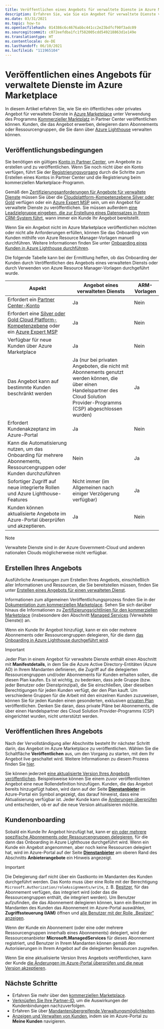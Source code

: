 ```yaml
---
title: Veröffentlichen eines Angebots für verwaltete Dienste im Azure Marketplace
description: Erfahren Sie, wie Sie ein Angebot für verwaltete Dienste veröffentlichen, das das Onboarding von Kunden in Azure Lighthouse durchführt.
ms.date: 03/31/2021
ms.topic: how-to
ms.openlocfilehash: 014386c6c4676abbc441cc2e23bdfcf90f3adc09
ms.sourcegitcommit: c072eefdba1fc1f582005cdd549218863d1e149e
ms.translationtype: HT
ms.contentlocale: de-DE
ms.lasthandoff: 06/10/2021
ms.locfileid: "111965104"
---
```

# <a name="publish-a-managed-service-offer-to-azure-marketplace"></a>Veröffentlichen eines Angebots für verwaltete Dienste im Azure Marketplace

In diesem Artikel erfahren Sie, wie Sie ein öffentliches oder privates Angebot für verwaltete Dienste in [Azure Marketplace](https://azuremarketplace.microsoft.com) unter Verwendung des Programms [Kommerzieller Marktplatz](../../marketplace/overview.md) in Partner Center veröffentlichen können. Kunden, die das Angebot erwerben, delegieren dann Abonnements oder Ressourcengruppen, die Sie dann über [Azure Lighthouse](../overview.md) verwalten können.

## <a name="publishing-requirements"></a>Veröffentlichungsbedingungen

Sie benötigen ein gültiges [Konto in Partner Center](../../marketplace/create-account.md), um Angebote zu erstellen und zu veröffentlichen. Wenn Sie noch nicht über ein Konto verfügen, führt Sie der [Registrierungsvorgang](https://aka.ms/joinmarketplace) durch die Schritte zum Erstellen eines Kontos in Partner Center und die Registrierung beim kommerziellen Marketplace-Programm.

Gemäß den [Zertifizierungsanforderungen für Angebote für verwaltete Dienste](/legal/marketplace/certification-policies#700-managed-services) müssen Sie über die [Cloudplattform-Kompetenzebene Silver oder Gold](/partner-center/learn-about-competencies) verfügen oder ein [Azure Expert MSP](https://partner.microsoft.com/membership/azure-expert-msp) sein, um ein Angebot für verwaltete Dienste zu veröffentlichen. Sie müssen außerdem [eine Leadzielgruppe eingeben, die zur Erstellung eines Datensatzes in Ihrem CRM-System führt](../../marketplace/plan-managed-service-offer.md#customer-leads), wann immer ein Kunde Ihr Angebot bereitstellt.

Wenn Sie ein Angebot nicht im Azure Marketplace veröffentlichen möchten oder nicht alle Anforderungen erfüllen, können Sie das Onboarding von Kunden mithilfe von Azure Resource Manager-Vorlagen manuell durchführen. Weitere Informationen finden Sie unter [Onboarding eines Kunden in Azure Lighthouse durchführen](onboard-customer.md).

Die folgende Tabelle kann bei der Ermittlung helfen, ob das Onboarding der Kunden durch Veröffentlichen des Angebots eines verwalteten Diensts oder durch Verwenden von Azure Resource Manager-Vorlagen durchgeführt wurde.

|**Aspekt**  |**Angebot eines verwalteten Diensts**  |**ARM-Vorlagen**  |
|---------|---------|---------|
|Erfordert ein [Partner Center-Konto](../../marketplace/create-account.md)   |Ja         |Nein        |
|Erfordert eine [Silver oder Gold Cloud Platform-Kompetenzebene](/partner-center/learn-about-competencies) oder ein [Azure Expert MSP](https://partner.microsoft.com/membership/azure-expert-msp)      |Ja         |Nein         |
|Verfügbar für neue Kunden über Azure Marketplace     |Ja     |Nein       |
|Das Angebot kann auf bestimmte Kunden beschränkt werden     |Ja (nur bei privaten Angeboten, die nicht mit Abonnements genutzt werden können, die über einen Handelspartner des Cloud Solution Provider-Programms (CSP) abgeschlossen wurden)         |Ja         |
|Erfordert Kundenakzeptanz im Azure-Portal     |Ja     |Nein   |
|Kann die Automatisierung nutzen, um das Onboarding für mehrere Abonnements, Ressourcengruppen oder Kunden durchzuführen |Nein     |Ja    |
|Sofortiger Zugriff auf neue integrierte Rollen und Azure Lighthouse-Features     |Nicht immer (im Allgemeinen nach einiger Verzögerung verfügbar)         |Ja         |
|Kunden können aktualisierte Angebote im Azure-Portal überprüfen und akzeptieren. | Ja | Nein |

> [!NOTE]
> Verwaltete Dienste sind in der Azure Government-Cloud und anderen nationalen Clouds möglicherweise nicht verfügbar.

## <a name="create-your-offer"></a>Erstellen Ihres Angebots

Ausführliche Anweisungen zum Erstellen Ihres Angebots, einschließlich aller Informationen und Ressourcen, die Sie bereitstellen müssen, finden Sie unter [Erstellen eines Angebots für einen verwalteten Dienst](../../marketplace/create-managed-service-offer.md).

Informationen zum allgemeinen Veröffentlichungsprozess finden Sie in der [Dokumentation zum kommerziellen Marketplace](../../marketplace/overview.md). Sehen Sie sich darüber hinaus die Informationen zu [Zertifizierungsrichtlinien für den kommerziellen Marketplace](/legal/marketplace/certification-policies) (insbesondere den Abschnitt [Managed Services](/legal/marketplace/certification-policies#700-managed-services) (Verwaltete Dienste)) an.

Wenn ein Kunde Ihr Angebot hinzufügt, kann er ein oder mehrere Abonnements oder Ressourcengruppen delegieren, für die dann [das Onboarding in Azure Lighthouse durchgeführt wird](#the-customer-onboarding-process).

> [!IMPORTANT]
> Jeder Plan in einem Angebot für verwaltete Dienste enthält einen Abschnitt mit **Manifestdetails**, in dem Sie die Azure Active Directory-Entitäten (Azure AD) in Ihrem Mandanten definieren, die Zugriff auf die delegierten Ressourcengruppen und/oder Abonnements für Kunden erhalten sollen, die diesen Plan kaufen. Es ist wichtig, zu bedenken, dass jede Gruppe (bzw. jeder Benutzer oder Dienstprinzipal), die Sie einschließen, über dieselben Berechtigungen für jeden Kunden verfügt, der den Plan kauft. Um verschiedene Gruppen für die Arbeit mit den einzelnen Kunden zuzuweisen, können Sie für jeden Kunden einen gesonderten, exklusiven [privaten Plan](../../marketplace/private-offers.md) veröffentlichen. Denken Sie daran, dass private Pläne bei Abonnements, die über einen Handelspartner des Cloud Solution Provider-Programms (CSP) eingerichtet wurden, nicht unterstützt werden.

## <a name="publish-your-offer"></a>Veröffentlichen Ihres Angebots

Nach der Vervollständigung aller Abschnitte besteht Ihr nächster Schritt darin, das Angebot im Azure Marketplace zu veröffentlichen. Wählen Sie die Schaltfläche **Veröffentlichen** aus, um den Vorgang zu starten, mit dem Ihr Angebot live geschaltet wird. Weitere Informationen zu diesem Prozess finden Sie [hier](../../marketplace/review-publish-offer.md).

Sie können jederzeit [eine aktualisierte Version Ihres Angebots veröffentlichen](../../marketplace/update-existing-offer.md). Beispielsweise können Sie einem zuvor veröffentlichten Angebot eine neue Rollendefinition hinzufügen. Kunden, die das Angebot bereits hinzugefügt haben, wird dann auf der Seite [**Dienstanbieter**](view-manage-service-providers.md) im Azure-Portal ein Symbol angezeigt, das darauf hinweist, dass eine Aktualisierung verfügbar ist. Jeder Kunde kann die [Änderungen überprüfen](view-manage-service-providers.md#update-service-provider-offers) und entscheiden, ob er auf die neue Version aktualisieren möchte. 

## <a name="the-customer-onboarding-process"></a>Kundenonboarding

Sobald ein Kunde Ihr Angebot hinzufügt hat, kann er [ein oder mehrere spezifische Abonnements oder Ressourcengruppen delegieren](view-manage-service-providers.md#delegate-resources), für die dann das Onboarding in Azure Lighthouse durchgeführt wird. Wenn ein Kunde ein Angebot angenommen, aber noch keine Ressourcen delegiert hat, wird im Azure-Portal auf der Seite [**Dienstanbieter**](view-manage-service-providers.md) am oberen Rand des Abschnitts **Anbieterangebote** ein Hinweis angezeigt.

> [!IMPORTANT]
> Die Delegierung darf nicht über ein Gastkonto im Mandanten des Kunden durchgeführt werden. Das Konto muss über eine Rolle mit der Berechtigung `Microsoft.Authorization/roleAssignments/write`, z. B. [Besitzer](../../role-based-access-control/built-in-roles.md#owner), für das Abonnement verfügen, das integriert wird (oder das die Ressourcengruppen enthält, die integriert werden). Um Benutzer aufzufinden, die das Abonnement delegieren können, kann ein Benutzer im Mandanten des Kunden das Abonnement im Azure-Portal auswählen, **Zugriffssteuerung (IAM)** öffnen und [alle Benutzer mit der Rolle „Besitzer“ anzeigen](../../role-based-access-control/role-assignments-list-portal.md#list-owners-of-a-subscription).

Wenn der Kunde ein Abonnement (oder eine oder mehrere Ressourcengruppen innerhalb eines Abonnements) delegiert, wird der Ressourcenanbieter **Microsoft.ManagedServices** für dieses Abonnement registriert, und Benutzer in Ihrem Mandanten können gemäß den Autorisierungen in Ihrem Angebot auf die delegierten Ressourcen zugreifen.

Wenn Sie eine aktualisierte Version Ihres Angebots veröffentlichen, kann der Kunde [die Änderungen im Azure-Portal überprüfen und die neue Version akzeptieren](view-manage-service-providers.md#update-service-provider-offers).

## <a name="next-steps"></a>Nächste Schritte

- Erfahren Sie mehr über den [kommerziellen Marketplace](../../marketplace/overview.md).
- [Verknüpfen Sie Ihre Partner-ID](partner-earned-credit.md), um die Auswirkungen der Kundenbindungen nachzuverfolgen.
- Erfahren Sie über [Mandantenübergreifende Verwaltungsmöglichkeiten](../concepts/cross-tenant-management-experience.md).
- [Anzeigen und Verwalten von Kunden](view-manage-customers.md), indem sie im Azure-Portal zu **Meine Kunden** navigieren.